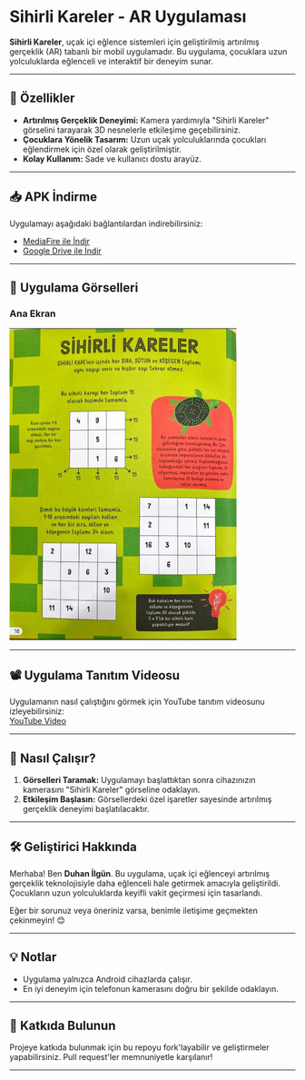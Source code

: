 # Sihirli Kareler - AR Uygulaması

**Sihirli Kareler**, uçak içi eğlence sistemleri için geliştirilmiş artırılmış gerçeklik (AR) tabanlı bir mobil uygulamadır. Bu uygulama, çocuklara uzun yolculuklarda eğlenceli ve interaktif bir deneyim sunar.

---

## 🚀 Özellikler

- **Artırılmış Gerçeklik Deneyimi:** Kamera yardımıyla "Sihirli Kareler" görselini tarayarak 3D nesnelerle etkileşime geçebilirsiniz.
- **Çocuklara Yönelik Tasarım:** Uzun uçak yolculuklarında çocukları eğlendirmek için özel olarak geliştirilmiştir.
- **Kolay Kullanım:** Sade ve kullanıcı dostu arayüz.

---

## 📥 APK İndirme

Uygulamayı aşağıdaki bağlantılardan indirebilirsiniz:

- [MediaFire ile İndir](https://www.mediafire.com/file/4wd5ba98yzts2qf/duhan5.apk/file)
- [Google Drive ile İndir](https://drive.google.com/file/d/1Qpo3JUW29pjwEloNpHgQUrA_ItEuAtfF/view?usp=drive_link)

---

## 📸 Uygulama Görselleri

### Ana Ekran
<img src="sihirlikarelerfotom.jpg" alt="Sihirli Kareler Görseli" width="400px">

---

## 📽️ Uygulama Tanıtım Videosu

Uygulamanın nasıl çalıştığını görmek için YouTube tanıtım videosunu izleyebilirsiniz:  
[YouTube Video](https://www.youtube.com/shorts/ltKXr1JgmU0)

---

## 📖 Nasıl Çalışır?

1. **Görselleri Taramak:** Uygulamayı başlattıktan sonra cihazınızın kamerasını "Sihirli Kareler" görseline odaklayın.
2. **Etkileşim Başlasın:** Görsellerdeki özel işaretler sayesinde artırılmış gerçeklik deneyimi başlatılacaktır.

---

## 🛠️ Geliştirici Hakkında

Merhaba! Ben **Duhan İlgün**. Bu uygulama, uçak içi eğlenceyi artırılmış gerçeklik teknolojisiyle daha eğlenceli hale getirmek amacıyla geliştirildi. Çocukların uzun yolculuklarda keyifli vakit geçirmesi için tasarlandı.

Eğer bir sorunuz veya öneriniz varsa, benimle iletişime geçmekten çekinmeyin! 😊

---

## 💡 Notlar

- Uygulama yalnızca Android cihazlarda çalışır.
- En iyi deneyim için telefonun kamerasını doğru bir şekilde odaklayın.

---

## 🌟 Katkıda Bulunun

Projeye katkıda bulunmak için bu repoyu fork'layabilir ve geliştirmeler yapabilirsiniz. Pull request'ler memnuniyetle karşılanır!

---

